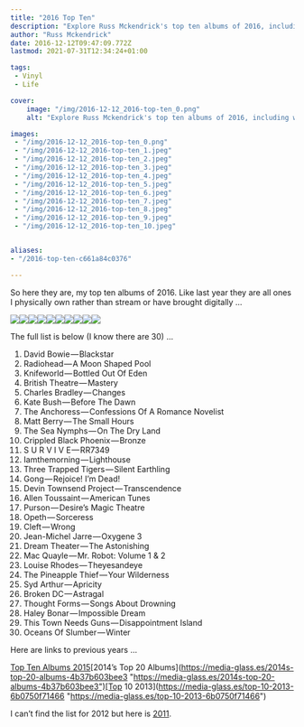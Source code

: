 ```yaml
---
title: "2016 Top Ten"
description: "Explore Russ Mckendrick's top ten albums of 2016, including works by David Bowie, Radiohead, and Knifeworld. Dive into the diverse sounds of the year."
author: "Russ Mckendrick"
date: 2016-12-12T09:47:09.772Z
lastmod: 2021-07-31T12:34:24+01:00

tags:
 - Vinyl
 - Life

cover:
    image: "/img/2016-12-12_2016-top-ten_0.png" 
    alt: "Explore Russ Mckendrick's top ten albums of 2016, including works by David Bowie, Radiohead, and Knifeworld. Dive into the diverse sounds of the year."

images:
 - "/img/2016-12-12_2016-top-ten_0.png"
 - "/img/2016-12-12_2016-top-ten_1.jpeg"
 - "/img/2016-12-12_2016-top-ten_2.jpeg"
 - "/img/2016-12-12_2016-top-ten_3.jpeg"
 - "/img/2016-12-12_2016-top-ten_4.jpeg"
 - "/img/2016-12-12_2016-top-ten_5.jpeg"
 - "/img/2016-12-12_2016-top-ten_6.jpeg"
 - "/img/2016-12-12_2016-top-ten_7.jpeg"
 - "/img/2016-12-12_2016-top-ten_8.jpeg"
 - "/img/2016-12-12_2016-top-ten_9.jpeg"
 - "/img/2016-12-12_2016-top-ten_10.jpeg"


aliases:
- "/2016-top-ten-c661a84c0376"

---
```


So here they are, my top ten albums of 2016. Like last year they are all ones I physically own rather than stream or have brought digitally …

![](/img/2016-12-12_2016-top-ten_1.jpeg)![](/img/2016-12-12_2016-top-ten_2.jpeg)![](/img/2016-12-12_2016-top-ten_3.jpeg)![](/img/2016-12-12_2016-top-ten_4.jpeg)![](/img/2016-12-12_2016-top-ten_5.jpeg)![](/img/2016-12-12_2016-top-ten_6.jpeg)![](/img/2016-12-12_2016-top-ten_7.jpeg)![](/img/2016-12-12_2016-top-ten_8.jpeg)![](/img/2016-12-12_2016-top-ten_9.jpeg)![](/img/2016-12-12_2016-top-ten_10.jpeg)

The full list is below (I know there are 30) …

1. David Bowie — Blackstar
2. Radiohead — A Moon Shaped Pool
3. Knifeworld — Bottled Out Of Eden
4. British Theatre — Mastery
5. Charles Bradley — Changes
6. Kate Bush — Before The Dawn
7. The Anchoress — Confessions Of A Romance Novelist
8. Matt Berry — The Small Hours
9. The Sea Nymphs — On The Dry Land
10. Crippled Black Phoenix — Bronze
11. S U R V I V E — RR7349
12. Iamthemorning — Lighthouse
13. Three Trapped Tigers — Silent Earthling
14. Gong — Rejoice! I’m Dead!
15. Devin Townsend Project — Transcendence
16. Allen Toussaint — American Tunes
17. Purson — Desire’s Magic Theatre
18. Opeth — Sorceress
19. Cleft — Wrong
20. Jean-Michel Jarre — Oxygene 3
21. Dream Theater — The Astonishing
22. Mac Quayle — Mr. Robot: Volume 1 & 2
23. Louise Rhodes — Theyesandeye
24. The Pineapple Thief — Your Wilderness
25. Syd Arthur — Apricity
26. Broken DC — Astragal
27. Thought Forms — Songs About Drowning
28. Haley Bonar — Impossible Dream
29. This Town Needs Guns — Disappointment Island
30. Oceans Of Slumber — Winter

Here are links to previous years …

[Top Ten Albums 2015](https://media-glass.es/top-ten-albums-2015-36eb738ac95c "https://media-glass.es/top-ten-albums-2015-36eb738ac95c")[2014’s Top 20 Albums](https://media-glass.es/2014s-top-20-albums-4b37b603bee3 "https://media-glass.es/2014s-top-20-albums-4b37b603bee3")[Top 10 2013](https://media-glass.es/top-10-2013-6b0750f71466 "https://media-glass.es/top-10-2013-6b0750f71466")

I can’t find the list for 2012 but here is [2011](http://russ.mckendrick.eu/post/13604620639/2011-top-10).
